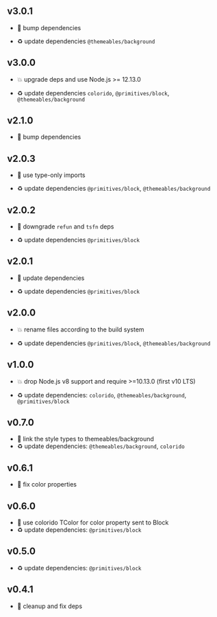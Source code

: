 ## v3.0.1

* 🐞 bump dependencies

* ♻️ update dependencies `@themeables/background`

## v3.0.0

* 💥 upgrade deps and use Node.js >= 12.13.0

* ♻️ update dependencies `colorido`, `@primitives/block`, `@themeables/background`

## v2.1.0

* 🌱 bump dependencies

## v2.0.3

* 🐞 use type-only imports

* ♻️ update dependencies `@primitives/block`, `@themeables/background`

## v2.0.2

* 🐞 downgrade `refun` and `tsfn` deps

* ♻️ update dependencies `@primitives/block`

## v2.0.1

* 🐞 update dependencies

* ♻️ update dependencies `@primitives/block`

## v2.0.0

* 💥 rename files according to the build system

* ♻️ update dependencies `@primitives/block`, `@themeables/background`

## v1.0.0

* 💥 drop Node.js v8 support and require >=10.13.0 (first v10 LTS)

* ♻️ update dependencies: `colorido`, `@themeables/background`, `@primitives/block`

## v0.7.0

* 🌱 link the style types to themeables/background
* ♻️ update dependencies: `@themeables/background`, `colorido`

## v0.6.1

* 🐞 fix color properties

## v0.6.0

* 🌱 use colorido TColor for color property sent to Block
* ♻️ update dependencies: `@primitives/block`

## v0.5.0

* ♻️ update dependencies: `@primitives/block`

## v0.4.1

* 🐞 cleanup and fix deps
